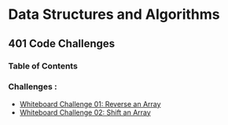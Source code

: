 # Data Structures and Algorithms


## 401 Code Challenges

### Table of Contents
### Challenges :
- [Whiteboard Challenge 01: Reverse an Array](code-challenges/401/arrayReverse/README.md)
- [Whiteboard Challenge 02: Shift an Array](code-challenges/401/arrayReverse/README.md)
